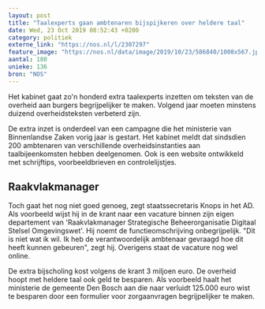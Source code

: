 ```yaml
---
layout: post
title: "Taalexperts gaan ambtenaren bijspijkeren over heldere taal"
date: Wed, 23 Oct 2019 08:52:43 +0200
category: politiek
externe_link: "https://nos.nl/l/2307297"
feature_image: "https://nos.nl/data/image/2019/10/23/586840/1008x567.jpg"
aantal: 180
unieke: 136
bron: "NOS"
---
```


<p>Het kabinet gaat zo'n honderd extra taalexperts inzetten om teksten van de overheid aan burgers begrijpelijker te maken. Volgend jaar moeten minstens duizend overheidsteksten verbeterd zijn.</p>
<p>De extra inzet is onderdeel van een campagne die het ministerie van Binnenlandse Zaken vorig jaar is gestart. Het kabinet meldt dat sindsdien 200 ambtenaren van verschillende overheidsinstanties aan taalbijeenkomsten hebben deelgenomen. Ook is een website ontwikkeld met schrijftips, voorbeeldbrieven en controlelijstjes.</p>
<h2>Raakvlakmanager</h2>
<p>Toch gaat het nog niet goed genoeg, zegt staatssecretaris Knops in het AD. Als voorbeeld wijst hij in de krant naar een vacature binnen zijn eigen departement van 'Raakvlakmanager Strategische Beheerorganisatie Digitaal Stelsel Omgevingswet'. Hij noemt de functieomschrijving onbegrijpelijk. "Dit is niet wat ik wil. Ik heb de verantwoordelijk ambtenaar gevraagd hoe dit heeft kunnen gebeuren", zegt hij. Overigens staat de vacature nog wel online.</p>
<p>De extra bijscholing kost volgens de krant 3 miljoen euro. De overheid hoopt met heldere taal ook geld te besparen. Als voorbeeld haalt het ministerie de gemeente Den Bosch aan die naar verluidt 125.000 euro wist te besparen door een formulier voor zorgaanvragen begrijpelijker te maken.</p>
